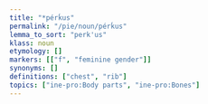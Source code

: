 ```yaml
---
title: "*pérḱus"
permalink: "/pie/noun/pérḱus"
lemma_to_sort: "perk'us"
klass: noun
etymology: []
markers: [["f", "feminine gender"]]
synonyms: []
definitions: ["chest", "rib"]
topics: ["ine-pro:Body parts", "ine-pro:Bones"]
---
```

